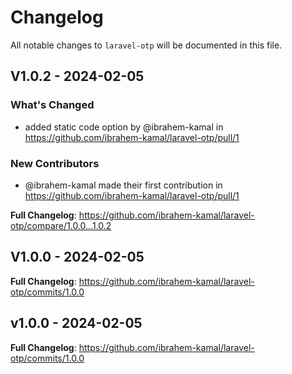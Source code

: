 # Changelog

All notable changes to `laravel-otp` will be documented in this file.

## V1.0.2 - 2024-02-05

### What's Changed

* added static code option by @ibrahem-kamal in https://github.com/ibrahem-kamal/laravel-otp/pull/1

### New Contributors

* @ibrahem-kamal made their first contribution in https://github.com/ibrahem-kamal/laravel-otp/pull/1

**Full Changelog**: https://github.com/ibrahem-kamal/laravel-otp/compare/1.0.0...1.0.2

## V1.0.0 - 2024-02-05

**Full Changelog**: https://github.com/ibrahem-kamal/laravel-otp/commits/1.0.0

## v1.0.0 - 2024-02-05

**Full Changelog**: https://github.com/ibrahem-kamal/laravel-otp/commits/1.0.0

